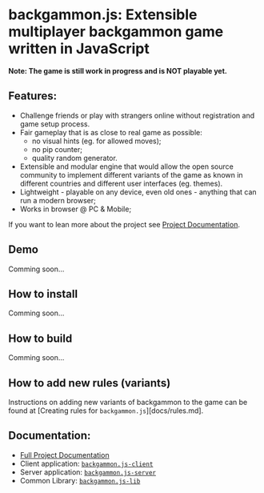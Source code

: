 # backgammon.js: Extensible multiplayer backgammon game written in JavaScript

**Note: The game is still work in progress and is NOT playable yet.**

## Features:

- Challenge friends or play with strangers online without registration and game setup process.
- Fair gameplay that is as close to real game as possible:
    - no visual hints (eg. for allowed moves);
    - no pip counter;
    - quality random generator.
- Extensible and modular engine that would allow the open source community to implement different variants of the game as known in different countries and different user interfaces (eg. themes).
- Lightweight - playable on any device, even old ones - anything that can run a modern browser;
- Works in browser @ PC & Mobile;

If you want to lean more about the project see [Project Documentation](docs/README.md).

## Demo
Comming soon...

## How to install
Comming soon...

## How to build
Comming soon...

## How to add new rules (variants)
Instructions on adding new variants of backgammon to the game can be found at [Creating rules for `backgammon.js`][docs/rules.md].

## Documentation:

- [Full Project Documentation](docs/README.md)
- Client application: [`backgammon.js-client`](../app/browser/README.md)
- Server application: [`backgammon.js-server`](../app/server/README.md)
- Common Library: [`backgammon.js-lib`](../lib/README.md)
